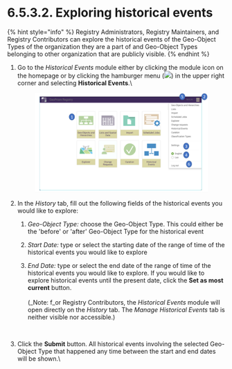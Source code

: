 # 6.5.3.2. Exploring historical events

{% hint style="info" %}
Registry Administrators, Registry Maintainers, and Registry Contributors can explore the historical events of the Geo-Object Types of the organization they are a part of and Geo-Object Types belonging to other organization that are publicly visible.
{% endhint %}

1.  Go to the _Historical Events_ module either by clicking the module icon on the homepage or by clicking the hamburger menu (![](https://lh5.googleusercontent.com/H3tS5zDSURiDer5lhQIgP8OeRy9E5SqiQucIDYS1Gd93gd0LGj9afNdH7qsLV635Pj-mfaWI-hMaLxbqdAqfKDXcqXCtfM\_eMWSsJ\_tn9vYybTU1qlQ3LGLm0lt8I5r5\_qYVKkTvyPoRHfjoAEXE0d2Yr6xJ\_YhhGQTUTZ3ayn7eohKRkLuX\_Wbo)) in the upper right corner and selecting **Historical Events**.\


    <figure><img src="../../../../../.gitbook/assets/image (1) (1) (1).png" alt=""><figcaption></figcaption></figure>
2. In the _History_ tab, fill out the following fields of the historical events you would like to explore:
   1. _Geo-Object Type:_ choose the Geo-Object Type. This could either be the 'before' or 'after' Geo-Object Type for the historical event
   2. _Start Date:_ type or select the starting date of the range of time of the historical events you would like to explore
   3.  _End Date:_ type or select the end date of the range of time of the historical events you would like to explore. If you would like to explore historical events until the present date, click the **Set as most current** button.\
       \
       (_Note: f_or Registry Contributors, the _Historical Events_ module will open directly on the _History_ tab. The _Manage Historical Events_ tab is neither visible nor accessible.)

       <figure><img src="../../../../../.gitbook/assets/image (19) (4).png" alt=""><figcaption></figcaption></figure>
3.  Click the **Submit** button. All historical events involving the selected Geo-Object Type that happened any time between the start and end dates will be shown.\


    <figure><img src="../../../../../.gitbook/assets/image (7) (3).png" alt=""><figcaption></figcaption></figure>
